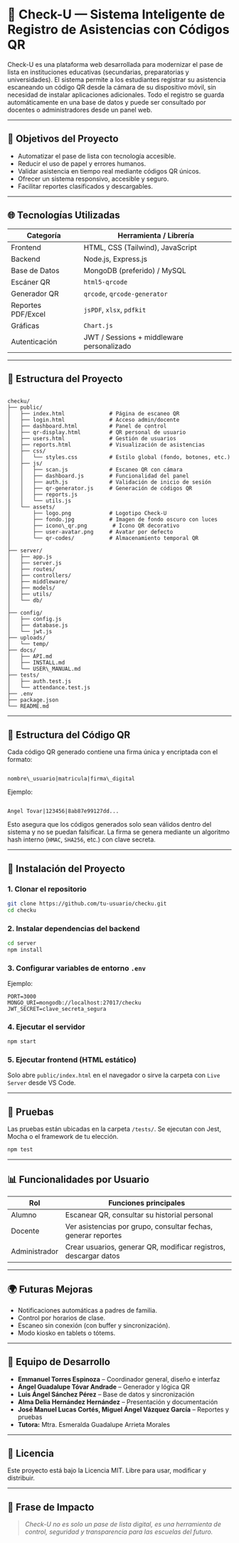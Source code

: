 # 📲 Check-U — Sistema Inteligente de Registro de Asistencias con Códigos QR

Check-U es una plataforma web desarrollada para modernizar el pase de lista en instituciones educativas (secundarias, preparatorias y universidades). El sistema permite a los estudiantes registrar su asistencia escaneando un código QR desde la cámara de su dispositivo móvil, sin necesidad de instalar aplicaciones adicionales. Todo el registro se guarda automáticamente en una base de datos y puede ser consultado por docentes o administradores desde un panel web.

---

## 🎯 Objetivos del Proyecto

- Automatizar el pase de lista con tecnología accesible.
- Reducir el uso de papel y errores humanos.
- Validar asistencia en tiempo real mediante códigos QR únicos.
- Ofrecer un sistema responsivo, accesible y seguro.
- Facilitar reportes clasificados y descargables.

---

## 🌐 Tecnologías Utilizadas

| Categoría         | Herramienta / Librería                         |
|-------------------|------------------------------------------------|
| Frontend          | HTML, CSS (Tailwind), JavaScript              |
| Backend           | Node.js, Express.js                           |
| Base de Datos     | MongoDB (preferido) / MySQL                   |
| Escáner QR        | `html5-qrcode`                                |
| Generador QR      | `qrcode`, `qrcode-generator`                  |
| Reportes PDF/Excel| `jsPDF`, `xlsx`, `pdfkit`                     |
| Gráficas          | `Chart.js`                                    |
| Autenticación     | JWT / Sessions + middleware personalizado     |

---

## 📁 Estructura del Proyecto

```

checku/
├── public/
│   ├── index.html              # Página de escaneo QR
│   ├── login.html              # Acceso admin/docente
│   ├── dashboard.html          # Panel de control
│   ├── qr-display.html         # QR personal de usuario
│   ├── users.html              # Gestión de usuarios
│   ├── reports.html            # Visualización de asistencias
│   ├── css/
│   │   └── styles.css          # Estilo global (fondo, botones, etc.)
│   ├── js/
│   │   ├── scan.js             # Escaneo QR con cámara
│   │   ├── dashboard.js        # Funcionalidad del panel
│   │   ├── auth.js             # Validación de inicio de sesión
│   │   ├── qr-generator.js     # Generación de códigos QR
│   │   ├── reports.js
│   │   └── utils.js
│   └── assets/
│       ├── logo.png            # Logotipo Check-U
│       ├── fondo.jpg           # Imagen de fondo oscuro con luces
│       ├── icono\_qr.png        # Ícono QR decorativo
│       ├── user-avatar.png     # Avatar por defecto
│       └── qr-codes/           # Almacenamiento temporal QR
│
├── server/
│   ├── app.js
│   ├── server.js
│   ├── routes/
│   ├── controllers/
│   ├── middleware/
│   ├── models/
│   ├── utils/
│   └── db/
│
├── config/
│   ├── config.js
│   ├── database.js
│   └── jwt.js
├── uploads/
│   └── temp/
├── docs/
│   ├── API.md
│   ├── INSTALL.md
│   └── USER\_MANUAL.md
├── tests/
│   ├── auth.test.js
│   └── attendance.test.js
├── .env
├── package.json
└── README.md

```

---

## 🔐 Estructura del Código QR

Cada código QR generado contiene una firma única y encriptada con el formato:

```

nombre\_usuario|matricula|firma\_digital

```

Ejemplo:
```

Angel Tovar|123456|8ab87e99127dd...

````

Esto asegura que los códigos generados solo sean válidos dentro del sistema y no se puedan falsificar. La firma se genera mediante un algoritmo hash interno (`HMAC`, `SHA256`, etc.) con clave secreta.

---

## 🔧 Instalación del Proyecto

### 1. Clonar el repositorio
```bash
git clone https://github.com/tu-usuario/checku.git
cd checku
````

### 2. Instalar dependencias del backend

```bash
cd server
npm install
```

### 3. Configurar variables de entorno `.env`

Ejemplo:

```env
PORT=3000
MONGO_URI=mongodb://localhost:27017/checku
JWT_SECRET=clave_secreta_segura
```

### 4. Ejecutar el servidor

```bash
npm start
```

### 5. Ejecutar frontend (HTML estático)

Solo abre `public/index.html` en el navegador o sirve la carpeta con `Live Server` desde VS Code.

---

## 🧪 Pruebas

Las pruebas están ubicadas en la carpeta `/tests/`. Se ejecutan con Jest, Mocha o el framework de tu elección.

```bash
npm test
```

---

## 📊 Funcionalidades por Usuario

| Rol           | Funciones principales                                            |
| ------------- | ---------------------------------------------------------------- |
| Alumno        | Escanear QR, consultar su historial personal                     |
| Docente       | Ver asistencias por grupo, consultar fechas, generar reportes    |
| Administrador | Crear usuarios, generar QR, modificar registros, descargar datos |

---

## 🌍 Futuras Mejoras

* Notificaciones automáticas a padres de familia.
* Control por horarios de clase.
* Escaneo sin conexión (con buffer y sincronización).
* Modo kiosko en tablets o tótems.

---

## 🤝 Equipo de Desarrollo

* **Emmanuel Torres Espinoza** – Coordinador general, diseño e interfaz
* **Ángel Guadalupe Tóvar Andrade** – Generador y lógica QR
* **Luis Ángel Sánchez Pérez** – Base de datos y sincronización
* **Alma Delia Hernández Hernández** – Presentación y documentación
* **José Manuel Lucas Cortés, Miguel Ángel Vázquez García** – Reportes y pruebas
* **Tutora:** Mtra. Esmeralda Guadalupe Arrieta Morales

---

## 🔖 Licencia

Este proyecto está bajo la Licencia MIT. Libre para usar, modificar y distribuir.

---

## 📌 Frase de Impacto

> *Check-U no es solo un pase de lista digital, es una herramienta de control, seguridad y transparencia para las escuelas del futuro.*

```
